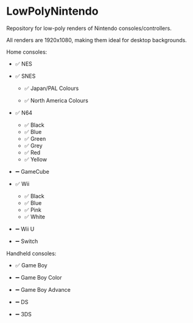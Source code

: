 # LowPolyNintendo
Repository for low-poly renders of Nintendo consoles/controllers.

All renders are 1920x1080, making them ideal for desktop backgrounds.

Home consoles:

* :white_check_mark: NES

* :white_check_mark: SNES

    * :white_check_mark: Japan/PAL Colours
    
    * :white_check_mark: North America Colours
    
* :white_check_mark: N64

    * :white_check_mark: Black
    * :white_check_mark: Blue
    * :white_check_mark: Green
    * :white_check_mark: Grey
    * :white_check_mark: Red
    * :white_check_mark: Yellow
    
* :heavy_minus_sign: GameCube

* :white_check_mark: Wii
    
    * :white_check_mark: Black
    * :white_check_mark: Blue
    * :white_check_mark: Pink
    * :white_check_mark: White

* :heavy_minus_sign: Wii U

* :heavy_minus_sign: Switch

Handheld consoles:
* :white_check_mark: Game Boy

* :heavy_minus_sign: Game Boy Color

* :heavy_minus_sign: Game Boy Advance

* :heavy_minus_sign: DS

* :heavy_minus_sign: 3DS
